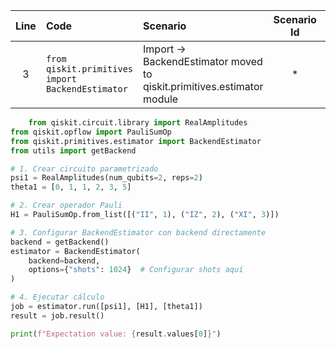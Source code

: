 | Line | Code | Scenario | Scenario Id | Reference | Artifact | Refactoring |
| :--: | :--- | :------- | :---------: | :-------: | :------- | :---------- |
| 3 | `from qiskit.primitives import BackendEstimator` | Import -> BackendEstimator moved to qiskit.primitives.estimator module | * | Internal Knowledge | BackendEstimator | `from qiskit.primitives.estimator import BackendEstimator` |

```python
    from qiskit.circuit.library import RealAmplitudes
from qiskit.opflow import PauliSumOp
from qiskit.primitives.estimator import BackendEstimator
from utils import getBackend

# 1. Crear circuito parametrizado
psi1 = RealAmplitudes(num_qubits=2, reps=2)
theta1 = [0, 1, 1, 2, 3, 5]

# 2. Crear operador Pauli
H1 = PauliSumOp.from_list([("II", 1), ("IZ", 2), ("XI", 3)])

# 3. Configurar BackendEstimator con backend directamente
backend = getBackend()
estimator = BackendEstimator(
    backend=backend,
    options={"shots": 1024}  # Configurar shots aquí
)

# 4. Ejecutar cálculo
job = estimator.run([psi1], [H1], [theta1])
result = job.result()

print(f"Expectation value: {result.values[0]}")
```
